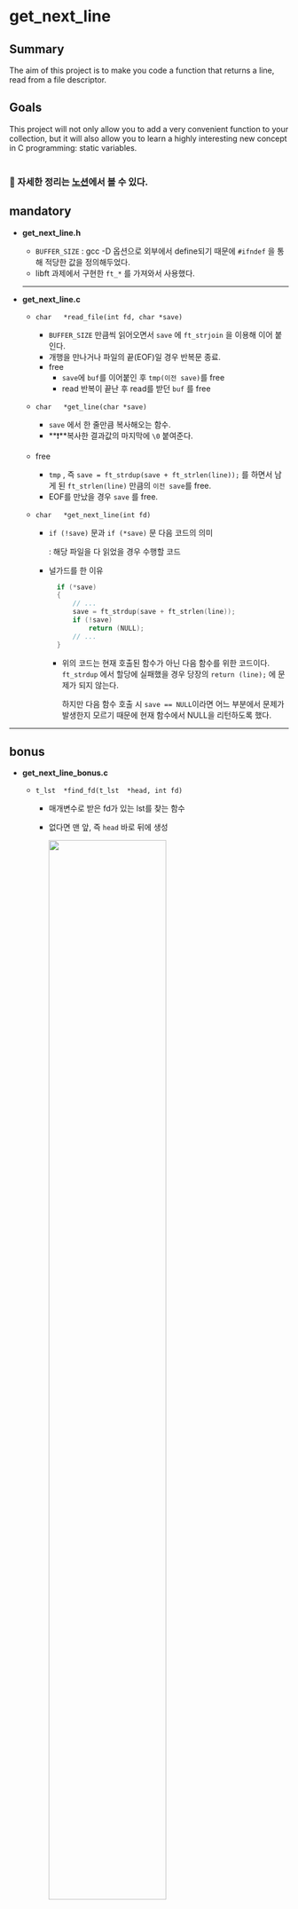 # get_next_line
## Summary
The aim of this project is to make you code a function that returns a line,
read from a file descriptor.
</br>
## Goals
This project will not only allow you to add a very convenient function to your collection,
but it will also allow you to learn a highly interesting new concept in C programming:
static variables.
</br></br>
### :round_pushpin: 자세한 정리는 [노션](https://www.notion.so/get_next_line-3d4bcd288641410e9189f3b3fdc1dab9)에서 볼 수 있다.

## mandatory

- **get_next_line.h**

  - `BUFFER_SIZE` : gcc -D 옵션으로 외부에서 define되기 때문에 `#ifndef` 을 통해 적당한 값을 정의해두었다.
  - libft 과제에서 구현한 `ft_*` 를 가져와서 사용했다.

  ---

- **get_next_line.c**

  - `char	*read_file(int fd, char *save)`

    - `BUFFER_SIZE` 만큼씩 읽어오면서 `save` 에 `ft_strjoin` 을 이용해 이어 붙인다.
    - 개행을 만나거나 파일의 끝(EOF)일 경우 반복문 종료.
    - free
      - `save`에 `buf`를 이어붙인 후 `tmp(이전 save)`를 free
      - read 반복이 끝난 후 read를 받던 `buf` 를 free

  - `char	*get_line(char *save)`

    - `save` 에서 한 줄만큼 복사해오는 함수.
    - **❗**복사한 결과값의 마지막에 `\0`  붙여준다.

  - free

    - `tmp` , 즉 `save = ft_strdup(save + ft_strlen(line));` 를 하면서 남게 된 `ft_strlen(line)` 만큼의 `이전 save`를 free.
    - EOF를 만났을 경우 `save` 를 free.

  - `char	*get_next_line(int fd)`

    - `if (!save)` 문과 `if (*save)` 문 다음 코드의 의미

      : 해당 파일을 다 읽었을 경우 수행할 코드

    - 널가드를 한 이유

      ```c
      	if (*save)
      	{
      		// ...
      		save = ft_strdup(save + ft_strlen(line));
      		if (!save)
      			return (NULL);
      		// ...
      	}
      ```

      - 위의 코드는 현재 호출된 함수가 아닌 다음 함수를 위한 코드이다. `ft_strdup` 에서 할당에 실패했을 경우 당장의 `return (line);` 에 문제가 되지 않는다.

        하지만 다음 함수 호출 시 `save == NULL`이라면 어느 부분에서 문제가 발생한지 모르기 때문에 현재 함수에서 NULL을 리턴하도록 했다.

        

---



## bonus

- **get_next_line_bonus.c**

  - `t_lst	*find_fd(t_lst	*head, int fd)`

    - 매개변수로 받은 fd가 있는 lst를 찾는 함수

    - 없다면 맨 앞, 즉 `head` 바로 뒤에 생성

      <img width="70%" src="https://user-images.githubusercontent.com/65652094/147246085-2ffc8282-433a-4f9f-a84e-1fd06944b548.gif"> </br>
      ```c
      lst->fd = fd;
      	lst->prev = head;
      	lst->next = head->next;
      	if (head->next)
      		head->next->prev = lst;
      	head->next = lst;
      	lst->save = NULL;
      ```

      - head를 만든 이유

        : node를 삭제하고 이어붙일 때 편리하다.

      - new node를 연결리스트 맨 뒤가 아닌 head 뒤에 붙인 이유

        : 연결리스트 맨 뒤에 붙인다면 `lst->prev = head;` 와 같이 간단한 코드로 해결되지 않고 맨 뒤 lst를 담을 tmp 구조체 변수가 하나 더 필요해진다.

        코드의 간결성을 위해 위와 같이 구현했다.

  - `char	*read_file(int fd, char *save)`

    - mandatory의 `read_file` 함수와 같다.

  - `char	*get_line(char *save)`

    - mandatory의 `get_line` 함수와 같다.

  - `char	*return_line(t_lst	**tmp)`

    - 결과적으로 리턴할 line을 만드는 함수
    - 할당 실패 또는 EOF일 경우 ⇒ NULL 리턴
    - free
      - `save_tmp`, 즉 `lst->save = ft_strdup(lst->save + ft_strlen(line));` 를 하면서 남게 된 `ft_strlen(line)` 만큼의 `이전 lst→save` 를 free.

  - `char	*get_next_line(int fd)`

    - `line = return_line(&lst);` 에서 line == NULL인 경우

      : 할당 실패 또는 EOF ⇒ `lst`를 지우고 `lst→prev`와 `lst→next`를 이어야 함

      <img width="70%" src="https://user-images.githubusercontent.com/65652094/147246492-e2bd6f4c-b085-4e77-a0f1-348cb8eec7d3.gif"> </br>   
      ```c
      lst->prev->next = lst->next;
      		if (lst->next)
      			lst->next->prev = lst->prev;
      		free(lst);
      		lst = NULL;
      ```
